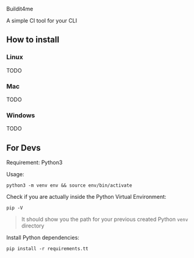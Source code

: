 Buildit4me

A simple CI tool for your CLI

## How to install

### Linux

TODO

### Mac

TODO

### Windows

TODO

## For Devs

Requirement:
Python3

Usage:
```
python3 -m venv env && source env/bin/activate 
```

Check if you are actually inside the Python Virtual Environment:
```
pip -V
```
> It should show you the path for your previous created Python `venv` directory

Install Python dependencies:
```
pip install -r requirements.tt
```